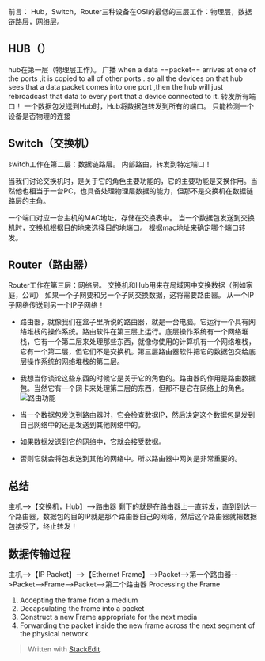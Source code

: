 前言：
	Hub，Switch，Router三种设备在OSI的最低的三层工作：物理层，数据链路层，网络层。
## HUB（）
hub在第一层（物理层工作）。
广播
when a data ==packet== arrives at one of the ports ,it is copied to all of other ports .
so all the devices on that hub sees that  a data packet comes into one port ,then the hub will just rebroadcast that data to every port that a device connected to it.
转发所有端口！
一个数据包发送到Hub时，Hub将数据包转发到所有的端口。
只能检测一个设备是否物理的连接
## Switch（交换机）
switch工作在第二层：数据链路层。
内部路由，转发到特定端口！

当我们讨论交换机时，是关于它的角色主要功能的，它的主要功能是交换作用。当然他也相当于一台PC，也具备处理物理层数据的能力，但那不是交换机在数据链路层的主角。

一个端口对应一台主机的MAC地址，存储在交换表中。
当一个数据包发送到交换机时，交换机根据目的地来选择目的地端口。
根据mac地址来确定哪个端口转发。

## Router（路由器）
Router工作在第三层：网络层。
交换机和Hub用来在局域网中交换数据（例如家庭，公司）
如果一个子网要和另一个子网交换数据，这将需要路由器。
从一个IP子网络传送到另一个IP子网络！
- 路由器，就像我们在盒子里所说的路由器，就是一台电脑。它运行一个具有网络堆栈的操作系统。路由软件在第三层上运行。底层操作系统有一个网络堆栈，它有一个第二层来处理那些东西，就像你使用的计算机有一个网络堆栈，它有一个第二层，但它们不是交换机。第三层路由器软件把它的数据包交给底层操作系统的网络堆栈的第二层。
- 我想当你谈论这些东西的时候它是关于它的角色的。路由器的作用是路由数据包。当然它有一个网卡来处理第二层的东西，但那不是它在网络上的角色。
![路由功能](https://github.com/HotView/Images/blob/master/TIM%E6%88%AA%E5%9B%BE20190123191129.png?raw=true)

- 当一个数据包发送到路由器时，它会检查数据IP，然后决定这个数据包是发到自己网络中的还是发送到其他网络中的。
- 如果数据发送到它的网络中，它就会接受数据。
- 否则它就会将包发送到其他的网络中。所以路由器中网关是非常重要的。

## 总结
主机-->【交换机，Hub】-->路由器
剩下的就是在路由器上一直转发，直到到达一个路由器，数据包的目的IP就是那个路由器自己的网络，然后这个路由器就把数据包接受了，终止转发！

## 数据传输过程
主机-->【IP Packet】-->【Ethernet Frame】-->Packet-->第一个路由器-->Packet-->Frame-->Packet-->第二个路由器
Processing the Frame
1. Accepting the frame from a medium
2. Decapsulating the frame into a packet
3. Construct a new Frame appropriate for the next media
4. Forwarding the packet inside the new frame across the next segment of the physical network.
> Written with [StackEdit](https://stackedit.io/).
<!--stackedit_data:
eyJoaXN0b3J5IjpbMTEwMDc2MjAyNywtMTkzMjMyNTg1NywxOD
c5NDM4MjA1LDEzNzc1NzgzNDQsLTE3MTY2NzA1MjVdfQ==
-->